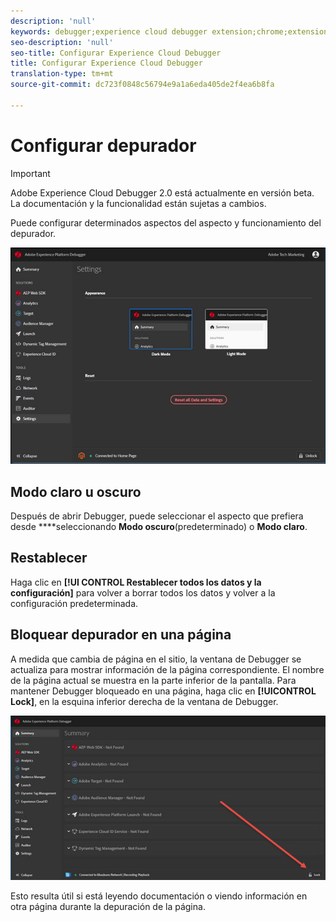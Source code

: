 ```yaml
---
description: 'null'
keywords: debugger;experience cloud debugger extension;chrome;extension;configure
seo-description: 'null'
seo-title: Configurar Experience Cloud Debugger
title: Configurar Experience Cloud Debugger
translation-type: tm+mt
source-git-commit: dc723f0848c56794e9a1a6eda405de2f4ea6b8fa

---
```



# Configurar depurador

> [!IMPORTANT]
>
> Adobe Experience Cloud Debugger 2.0 está actualmente en versión beta. La documentación y la funcionalidad están sujetas a cambios.

Puede configurar determinados aspectos del aspecto y funcionamiento del depurador.

![](assets/settings.jpg)

## Modo claro u oscuro

Después de abrir Debugger, puede seleccionar el aspecto que prefiera desde ****seleccionando **Modo oscuro**(predeterminado) o **Modo claro**.

## Restablecer

Haga clic en **[!UI CONTROL Restablecer todos los datos y la configuración]** para volver a borrar todos los datos y volver a la configuración predeterminada.

## Bloquear depurador en una página

A medida que cambia de página en el sitio, la ventana de Debugger se actualiza para mostrar información de la página correspondiente. El nombre de la página actual se muestra en la parte inferior de la pantalla. Para mantener Debugger bloqueado en una página, haga clic en **[!UICONTROL Lock]**, en la esquina inferior derecha de la ventana de Debugger.

![](assets/lock.jpg)

Esto resulta útil si está leyendo documentación o viendo información en otra página durante la depuración de la página.